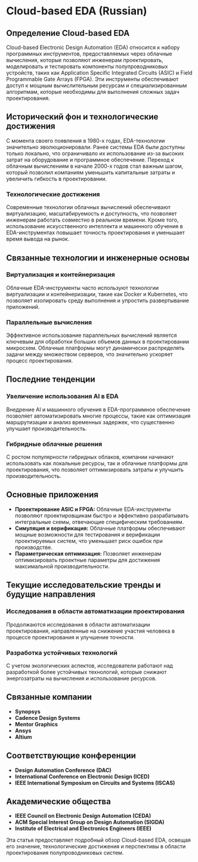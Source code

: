 # Cloud-based EDA (Russian)

## Определение Cloud-based EDA

Cloud-based Electronic Design Automation (EDA) относится к набору программных инструментов, предоставляемых через облачные вычисления, которые позволяют инженерам проектировать, моделировать и тестировать компоненты полупроводниковых устройств, таких как Application Specific Integrated Circuits (ASIC) и Field Programmable Gate Arrays (FPGA). Эти инструменты обеспечивают доступ к мощным вычислительным ресурсам и специализированным алгоритмам, которые необходимы для выполнения сложных задач проектирования.

## Исторический фон и технологические достижения

С момента своего появления в 1980-х годах, EDA-технологии значительно эволюционировали. Ранее системы EDA были доступны только локально, что ограничивало их использование из-за высоких затрат на оборудование и программное обеспечение. Переход к облачным вычислениям в начале 2000-х годов стал важным шагом, который позволил компаниям уменьшить капитальные затраты и увеличить гибкость в проектировании.

### Технологические достижения

Современные технологии облачных вычислений обеспечивают виртуализацию, масштабируемость и доступность, что позволяет инженерам работать совместно в реальном времени. Кроме того, использование искусственного интеллекта и машинного обучения в EDA-инструментах повышает точность проектирования и уменьшает время вывода на рынок.

## Связанные технологии и инженерные основы

### Виртуализация и контейнеризация

Облачные EDA-инструменты часто используют технологии виртуализации и контейнеризации, такие как Docker и Kubernetes, что позволяет изолировать среду выполнения и упростить развертывание приложений.

### Параллельные вычисления

Эффективное использование параллельных вычислений является ключевым для обработки больших объемов данных в проектировании микросхем. Облачные платформы могут динамически распределять задачи между множеством серверов, что значительно ускоряет процесс проектирования.

## Последние тенденции

### Увеличение использования AI в EDA

Внедрение AI и машинного обучения в EDA-программное обеспечение позволяет автоматизировать многие процессы, такие как оптимизация маршрутизации и анализ временных задержек, что существенно улучшает производительность.

### Гибридные облачные решения

С ростом популярности гибридных облаков, компании начинают использовать как локальные ресурсы, так и облачные платформы для проектирования, что позволяет оптимизировать затраты и улучшить производительность.

## Основные приложения

- **Проектирование ASIC и FPGA:** Облачные EDA-инструменты позволяют проектировщикам быстро и эффективно разрабатывать интегральные схемы, отвечающие специфическим требованиям.
- **Симуляция и верификация:** Облачные платформы обеспечивают мощные возможности для тестирования и верификации проектируемых систем, что уменьшает риск ошибок при производстве.
- **Параметрическая оптимизация:** Позволяет инженерам оптимизировать проектные параметры для достижения максимальной производительности.

## Текущие исследовательские тренды и будущие направления

### Исследования в области автоматизации проектирования

Продолжаются исследования в области автоматизации проектирования, направленные на снижение участия человека в процессе проектирования и улучшение точности.

### Разработка устойчивых технологий

С учетом экологических аспектов, исследователи работают над разработкой более устойчивых технологий, которые снижают энергозатраты на вычисления и использование ресурсов.

## Связанные компании

- **Synopsys**
- **Cadence Design Systems**
- **Mentor Graphics**
- **Ansys**
- **Altium**

## Соответствующие конференции

- **Design Automation Conference (DAC)**
- **International Conference on Electronic Design (ICED)**
- **IEEE International Symposium on Circuits and Systems (ISCAS)**

## Академические общества

- **IEEE Council on Electronic Design Automation (CEDA)**
- **ACM Special Interest Group on Design Automation (SIGDA)**
- **Institute of Electrical and Electronics Engineers (IEEE)**

Эта статья предоставляет подробный обзор Cloud-based EDA, освещая его значение, технологические достижения и перспективы в области проектирования полупроводниковых систем.